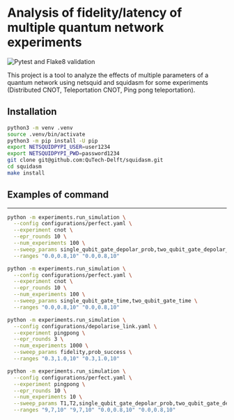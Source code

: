 # Analysis of fidelity/latency of multiple quantum network experiments

![Pytest and Flake8 validation](https://github.com/Quang00/DQC/actions/workflows/python-app.yml/badge.svg)

This project is a tool to analyze the effects of multiple parameters of a quantum network using netsquid and squidasm for some experiments (Distributed CNOT, Teleportation CNOT, Ping pong teleportation).

## Installation
```bash
python3 -m venv .venv
source .venv/bin/activate
python3 -m pip install -U pip
export NETSQUIDPYPI_USER=user1234
export NETSQUIDPYPI_PWD=password1234
git clone git@github.com:QuTech-Delft/squidasm.git
cd squidasm
make install
```

## Examples of command
---

```bash
python -m experiments.run_simulation \
  --config configurations/perfect.yaml \
  --experiment cnot \
  --epr_rounds 10 \
  --num_experiments 100 \
  --sweep_params single_qubit_gate_depolar_prob,two_qubit_gate_depolar_prob \
  --ranges "0.0,0.8,10" "0.0,0.8,10"
```

```bash
python -m experiments.run_simulation \
  --config configurations/perfect.yaml \
  --experiment cnot \
  --epr_rounds 10 \
  --num_experiments 100 \
  --sweep_params single_qubit_gate_time,two_qubit_gate_time \
  --ranges "0.0,0.8,10" "0.0,0.8,10"
```

```bash
python -m experiments.run_simulation \
  --config configurations/depolarise_link.yaml \
  --experiment pingpong \
  --epr_rounds 3 \
  --num_experiments 1000 \
  --sweep_params fidelity,prob_success \
  --ranges "0.3,1.0,10" "0.3,1.0,10"
```

```bash
python -m experiments.run_simulation \
  --config configurations/perfect.yaml \
  --experiment pingpong \
  --epr_rounds 10 \
  --num_experiments 10 \
  --sweep_params T1,T2,single_qubit_gate_depolar_prob,two_qubit_gate_depolar_prob \
  --ranges "9,7,10" "9,7,10" "0.0,0.8,10" "0.0,0.8,10"
```
